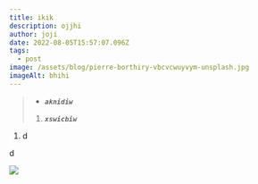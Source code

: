 ```yaml
---
title: ikik
description: ojjhi
author: joji
date: 2022-08-05T15:57:07.096Z
tags:
  - post
image: /assets/blog/pierre-borthiry-vbcvcwuyvym-unsplash.jpg
imageAlt: bhihi
---
```

> * ***`aknidiw`***
>
> 1. ***`xswicbiw`***





1. d



d

![](/assets/blog/password-generator.png)